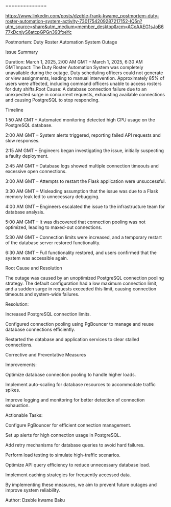 ==============

https://www.linkedin.com/posts/dzeble-frank-kwame_postmortem-duty-roster-automation-system-activity-7301754209287217152-IQ5n?utm_source=share&utm_medium=member_desktop&rcm=ACoAAEG1sJoB677xDcnjyS6atcpGPGn393fxeYc


Postmortem: Duty Roster Automation System Outage

Issue Summary

Duration: March 1, 2025, 2:00 AM GMT – March 1, 2025, 6:30 AM GMTImpact: The Duty Roster Automation System was completely unavailable during the outage. Duty scheduling officers could not generate or view assignments, leading to manual intervention. Approximately 85% of users were affected, including command officers unable to access rosters for duty shifts.Root Cause: A database connection failure due to an unexpected surge in concurrent requests, exhausting available connections and causing PostgreSQL to stop responding.

Timeline

1:50 AM GMT – Automated monitoring detected high CPU usage on the PostgreSQL database.

2:00 AM GMT – System alerts triggered, reporting failed API requests and slow responses.

2:15 AM GMT – Engineers began investigating the issue, initially suspecting a faulty deployment.

2:45 AM GMT – Database logs showed multiple connection timeouts and excessive open connections.

3:00 AM GMT – Attempts to restart the Flask application were unsuccessful.

3:30 AM GMT – Misleading assumption that the issue was due to a Flask memory leak led to unnecessary debugging.

4:00 AM GMT – Engineers escalated the issue to the infrastructure team for database analysis.

5:00 AM GMT – It was discovered that connection pooling was not optimized, leading to maxed-out connections.

5:30 AM GMT – Connection limits were increased, and a temporary restart of the database server restored functionality.

6:30 AM GMT – Full functionality restored, and users confirmed that the system was accessible again.

Root Cause and Resolution

The outage was caused by an unoptimized PostgreSQL connection pooling strategy. The default configuration had a low maximum connection limit, and a sudden surge in requests exceeded this limit, causing connection timeouts and system-wide failures.

Resolution:

Increased PostgreSQL connection limits.

Configured connection pooling using PgBouncer to manage and reuse database connections efficiently.

Restarted the database and application services to clear stalled connections.

Corrective and Preventative Measures

Improvements:

Optimize database connection pooling to handle higher loads.

Implement auto-scaling for database resources to accommodate traffic spikes.

Improve logging and monitoring for better detection of connection exhaustion.

Actionable Tasks:

Configure PgBouncer for efficient connection management.

Set up alerts for high connection usage in PostgreSQL.

Add retry mechanisms for database queries to avoid hard failures.

Perform load testing to simulate high-traffic scenarios.

Optimize API query efficiency to reduce unnecessary database load.

Implement caching strategies for frequently accessed data.

By implementing these measures, we aim to prevent future outages and improve system reliability.

Author: Dzeble kwame Baku
